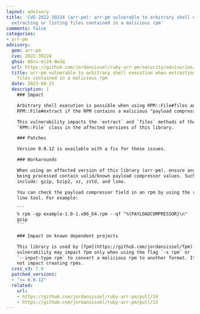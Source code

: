 ```yaml
---
layout: advisory
title: 'CVE-2022-39224 (arr-pm): arr-pm vulnerable to arbitrary shell execution when
  extracting or listing files contained in a malicious rpm'
comments: false
categories:
- arr-pm
advisory:
  gem: arr-pm
  cve: 2022-39224
  ghsa: 88cv-mj24-8w3q
  url: https://github.com/jordansissel/ruby-arr-pm/security/advisories/GHSA-88cv-mj24-8w3q
  title: arr-pm vulnerable to arbitrary shell execution when extracting or listing
    files contained in a malicious rpm
  date: 2022-09-21
  description: |
    ### Impact

    Arbitrary shell execution is possible when using RPM::File#files and
    RPM::File#extract if the RPM contains a malicious "payload compressor" field.

    This vulnerability impacts the `extract` and `files` methods of the
    `RPM::File` class in the affected versions of this library.

    ### Patches

    Version 0.0.12 is available with a fix for these issues.

    ### Workarounds

    When using an affected version of this library (arr-pm), ensure any RPMs
    being processed contain valid/known payload compressor values. Such values
    include: gzip, bzip2, xz, zstd, and lzma.

    You can check the payload compressor field in an rpm by using the rpm command
    line tool. For example:

    ```
    % rpm -qp example-1.0-1.x86_64.rpm --qf "%{PAYLOADCOMPRESSOR}\n"
    gzip
    ```

    ### Impact on known dependent projects

    This library is used by [fpm](https://github.com/jordansissel/fpm). The
    vulnerability may impact fpm only when using the flag `-s rpm` or
    `--input-type rpm` to convert a malicious rpm to another format. It does
    not impact creating rpms.
  cvss_v3: 7.0
  patched_versions:
  - ">= 0.0.12"
  related:
    url:
    - https://github.com/jordansissel/ruby-arr-pm/pull/14
    - https://github.com/jordansissel/ruby-arr-pm/pull/15
---
```

